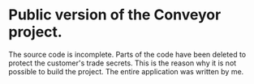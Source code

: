 # Public version of the Conveyor project.

The source code is incomplete. Parts of the code have been deleted to protect the customer's trade secrets. This is the reason why it is not possible to build the project. The entire application was written by me.